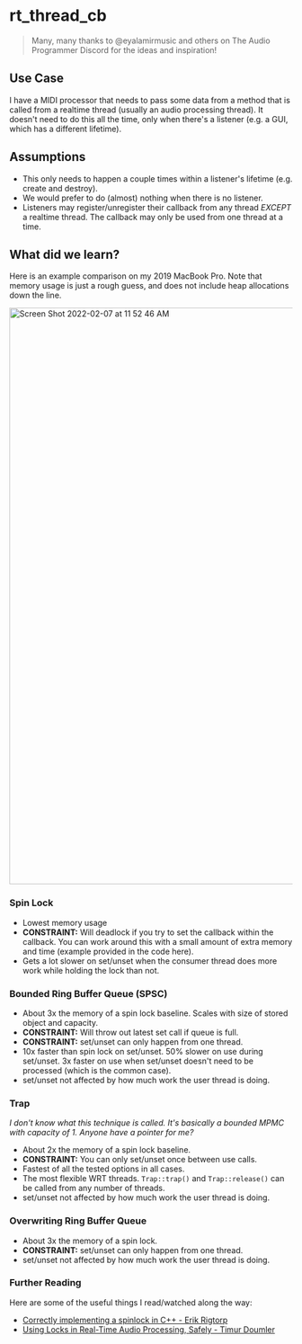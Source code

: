 # rt_thread_cb

> Many, many thanks to @eyalamirmusic and others on The Audio Programmer Discord for the ideas and inspiration!

## Use Case
I have a MIDI processor that needs to pass some data from a method that is called from a realtime thread (usually an audio processing thread). It doesn't need to do this all the time, only when there's a listener (e.g. a GUI, which has a different lifetime).

## Assumptions
* This only needs to happen a couple times within a listener's lifetime (e.g. create and destroy).
* We would prefer to do (almost) nothing when there is no listener.
* Listeners may register/unregister their callback from any thread *EXCEPT* a realtime thread. The callback may only be used from one thread at a time.

## What did we learn?

Here is an example comparison on my 2019 MacBook Pro. Note that memory usage is just a rough guess, and does not include heap allocations down the line.

<img width="1026" alt="Screen Shot 2022-02-07 at 11 52 46 AM" src="https://user-images.githubusercontent.com/615190/152834124-4dfb605b-f8a5-4a76-b595-83e07499586e.png">

### Spin Lock
* Lowest memory usage
* **CONSTRAINT:** Will deadlock if you try to set the callback within the callback. You can work around this with a small amount of extra memory and time (example provided in the code here).
* Gets a lot slower on set/unset when the consumer thread does more work while holding the lock than not.

### Bounded Ring Buffer Queue (SPSC)
* About 3x the memory of a spin lock baseline. Scales with size of stored object and capacity.
* **CONSTRAINT:** Will throw out latest set call if queue is full.
* **CONSTRAINT:** set/unset can only happen from one thread.
* 10x faster than spin lock on set/unset. 50% slower on use during set/unset. 3x faster on use when set/unset doesn't need to be processed (which is the common case).
* set/unset not affected by how much work the user thread is doing.

### Trap
*I don't know what this technique is called. It's basically a bounded MPMC with capacity of 1. Anyone have a pointer for me?*
* About 2x the memory of a spin lock baseline.
* **CONSTRAINT:** You can only set/unset once between use calls.
* Fastest of all the tested options in all cases.
* The most flexible WRT threads. `Trap::trap()` and `Trap::release()` can be called from any number of threads.
* set/unset not affected by how much work the user thread is doing.

### Overwriting Ring Buffer Queue
* About 3x the memory of a spin lock.
* **CONSTRAINT:** set/unset can only happen from one thread.
* set/unset not affected by how much work the user thread is doing.

### Further Reading
Here are some of the useful things I read/watched along the way:
* [Correctly implementing a spinlock in C++ - Erik Rigtorp](https://rigtorp.se/spinlock/)
* [Using Locks in Real-Time Audio Processing, Safely - Timur Doumler](https://www.youtube.com/watch?v=zrWYJ6FdOFQ)
